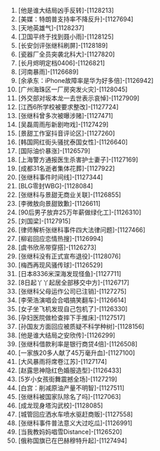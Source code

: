 
1. [他是谁大结局凶手反转]-[1128213]
1. [美媒：特朗普支持率不降反升]-[1127694]
1. [天地英雄气]-[1128237]
1. [卫国平终于找到聂小雨]-[1128125]
1. [长安剑评张继科刷屏]-[1128189]
1. [瓷器厂全员突袭北科大]-[1127820]
1. [长月烬明定档0406]-[1126821]
1. [河南暴雨]-[1126689]
1. [余承东：iPhone故障率是华为好多倍]-[1126942]
1. [广州海珠区一厂房突发火灾]-[1128045]
1. [外交部对坂本龙一去世表示哀悼]-[1127909]
1. [江西6所学校被要求整改]-[1127724]
1. [张继科曾多次被曝涉赌]-[1127471]
1. [吴磊周雨彤新剧吻戏]-[1127429]
1. [景甜工作室抖音评论区]-[1127260]
1. [韩国网红街头骚扰泰国女性]-[1126640]
1. [国际油价暴涨]-[1126579]
1. [上海警方通报医生杀害护士妻子]-[1127169]
1. [成都31名逝者集体花葬]-[1127922]
1. [张继科事件时间线]-[1127344]
1. [BLG零封WBG]-[1128084]
1. [张继科与景甜无商业关联]-[1126855]
1. [李微敖向景甜致歉]-[1126611]
1. [90后男子放弃25万年薪做绿化工]-[1126310]
1. [刘国梁]-[1127915]
1. [律师解析张继科事件四大法律问题]-[1127466]
1. [柳岩回应恋情热搜]-[1126994]
1. [虞书欣吊带穿搭]-[1126273]
1. [张继科没有正式宣布退役]-[1128076]
1. [梅西再现风骚传球]-[1126529]
1. [日本8336米深海发现怪鱼]-[1127711]
1. [8日起丫丫起居全部移交中方]-[1126717]
1. [张继科父母运作公司已注销]-[1127275]
1. [李荣浩演唱会合唱搞笑翻车]-[1126614]
1. [女子坐飞机发现自己包机了]-[1126330]
1. [孕妇医院做检查摔下手推床]-[1127517]
1. [孙国友方面回应被质疑不科学种树]-[1128156]
1. [他是谁大结局之安欣传]-[1126299]
1. [张继科借款利率是银行商贷4倍]-[1126508]
1. [一家族20多人献了45万毫升血]-[1127100]
1. [大风暴雨将席卷江苏]-[1127174]
1. [赵露思神隐红色婚服造型]-[1126433]
1. [5岁小女孩街舞震撼全场]-[1127219]
1. [白宫：削减原油产量不明智]-[1127511]
1. [张继科被国家队除名了吗]-[1127063]
1. [成龙现身塔沟武校]-[1128085]
1. [城管回应洒水车喷水驱赶商贩]-[1127558]
1. [张继科事件普法意义大过吃瓜]-[1126991]
1. [当我教妈妈唱雪Distance]-[1126520]
1. [俄称国旗已在巴赫穆特升起]-[1127494]